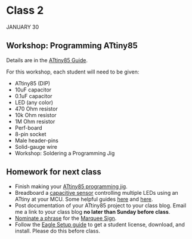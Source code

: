 # Class 2
JANUARY 30

## Workshop: Programming ATtiny85
Details are in the [ATtiny85 Guide](https://homemadehardware.com/guides/programming-an-attiny85/#jig).

For this workshop, each student will need to be given:

* ATtiny85 (DIP)
* 10uF capacitor
* 0.1uF capacitor
* LED (any color)
* 470 Ohm resistor
* 10k Ohm resistor
* 1M Ohm resistor
* Perf-board
* 8-pin socket
* Male header-pins
* Solid-gauge wire
* Workshop: Soldering a Programming Jig

## Homework for next class

* Finish making your [ATtiny85 programming jig](https://homemadehardware.com/guides/programming-an-attiny85/#jig).
* Breadboard a [capacitive sensor](https://github.com/PaulStoffregen/CapacitiveSensor) controlling multiple LEDs using an ATtiny at your MCU. Some helpful guides [here](https://www.youtube.com/watch?v=jco-uU5ZgEU&t=8s) and [here](https://www.pjrc.com/teensy/td_libs_CapacitiveSensor.html).
* Post documentation of your ATtiny85 project to your class blog. Email me a link to your class blog **no later than Sunday before class**.
* [Nominate a phrase](https://docs.google.com/document/d/1C88aAiYlG1RbK7elHKDKEcYGM6VkHlNWGrHehz59ck8/edit?usp=sharing) for the [Marquee Sign](MARQUEE.md).
* Follow the [Eagle Setup guide](https://homemadehardware.com/guides/eagle-setup) to get a student license, download, and install. Please do this before class.
